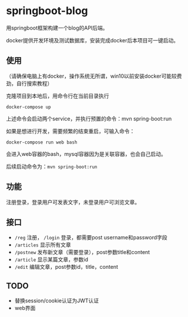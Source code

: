 # springboot-blog

用springboot框架构建一个blog的API后端。

docker提供开发环境及测试数据库，安装完成docker后本项目可一键启动。

## 使用

（请确保电脑上有docker，操作系统无所谓，win10以前安装docker可能较费劲，自行搜索教程）

克隆项目到本地后，用命令行在当前目录执行

`docker-compose up`

上述命令会启动两个service，并执行预置的命令：mvn spring-boot:run

如果是想进行开发，需要频繁的结束重启，可输入命令：

`docker-compose run web bash`

会进入web容器的bash，mysql容器因为是关联容器，也会自己启动。

后续启动命令为：`mvn spring-boot:run`

## 功能

注册登录，登录用户可发表文字，未登录用户可浏览文章。

## 接口

- `/reg` 注册， `/login` 登录，都需要post username和password字段
- `/articles` 显示所有文章
- `/postnew` 发布新文章（需要登录），post参数title和content
- `/article` 显示某篇文章，参数id
- `/edit` 编辑文章，post参数id，title，content

## TODO

- 替换session/cookie认证为JWT认证
- web界面